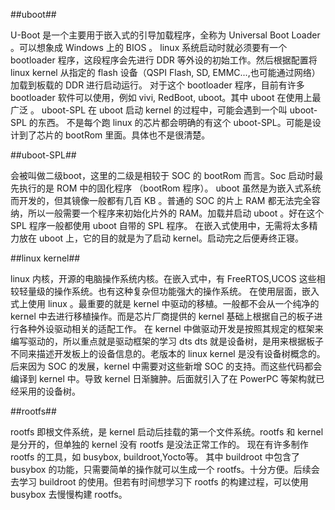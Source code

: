 ##uboot##

U-Boot 是一个主要用于嵌入式的引导加载程序，全称为 Universal Boot Loader 。可以想象成 Windows 上的 BIOS 。 
linux 系统启动时就必须要有一个 bootloader 程序，这段程序会先进行 DDR 等外设的初始工作。然后根据配置将 linux kernel 从指定的 flash 设备（QSPI Flash, SD, EMMC...,也可能通过网络）加载到板载的 DDR 进行启动运行。 
对于这个 bootloader 程序，目前有许多 bootloader 软件可以使用，例如 vivi, RedBoot, uboot。其中 uboot 在使用上最广泛 。 uboot-SPL 在 uboot 启动 kernel 的过程中，可能会遇到一个叫 uboot-SPL 的东西。
不是每个跑 linux 的芯片都会明确的有这个 uboot-SPL。可能是设计到了芯片的 bootRom 里面。具体也不是很清楚。

##uboot-SPL##

会被叫做二级boot，这里的二级是相较于 SOC 的 bootRom 而言。Soc 启动时最先执行的是 ROM 中的固化程序 （bootRom 程序）。 
uboot 虽然是为嵌入式系统而开发的，但其镜像一般都有几百 KB 。普通的 SOC 的片上 RAM 都无法完全容纳，所以一般需要一个程序来初始化片外的 RAM。加载并启动 uboot 。好在这个 SPL 程序一般都使用 uboot 自带的 SPL 程序。
在嵌入式使用中，无需将太多精力放在 uboot 上，它的目的就是为了启动 kernel。启动完之后便寿终正寝。

##linux kernel##

linux 内核，开源的电脑操作系统内核。在嵌入式中，有 FreeRTOS,UCOS 这些相较轻量级的操作系统。也有这种复杂但功能强大的操作系统。
在使用层面，嵌入式上使用 linux 。最重要的就是 kernel 中驱动的移植。一般都不会从一个纯净的 kernel 中去进行移植操作。而是芯片厂商提供的 kernel 基础上根据自己的板子进行各种外设驱动相关的适配工作。 
在 kernel 中做驱动开发是按照其规定的框架来编写驱动的，所以重点就是驱动框架的学习 dts dts 就是设备树，是用来根据板子不同来描述开发板上的设备信息的。老版本的 linux kernel 是没有设备树概念的。
后来因为 SOC 的发展，kernel 中需要对这些新增 SOC 的支持。而这些代码都会编译到 kernel 中。导致 kernel 日渐臃肿。后面就引入了在 PowerPC 等架构就已经采用的设备树。 

##rootfs## 

rootfs 即根文件系统，是 kernel 启动后挂载的第一个文件系统。rootfs 和 kernel 是分开的，但单独的 kernel 没有 rootfs 是没法正常工作的。 现在有许多制作 rootfs 的工具，如 busybox, buildroot,Yocto等。
其中 buildroot 中包含了 busybox 的功能，只需要简单的操作就可以生成一个 rootfs。十分方便。后续会去学习 buildroot 的使用。但若有时间想学习下 rootfs 的构建过程，可以使用 busybox 去慢慢构建 rootfs。
